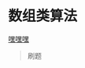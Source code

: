 # 数组类算法

[嘿嘿嘿](https://giphy.com/gifs/thebachelorette-bachelorette-the-bacheloretteabc-0pZzmPTbYj9li1h2nh/)

> 刷题
